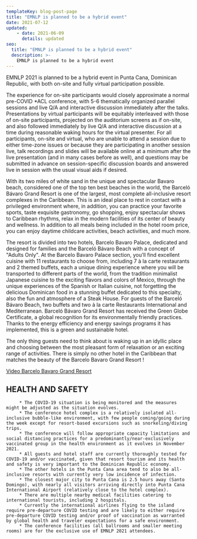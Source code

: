 ```yaml
---
templateKey: blog-post-page
title: "EMNLP is planned to be a hybrid event"
date: 2021-07-12
updated: 
    - date: 2021-06-09
      details: updated
seo:
  title: "EMNLP is planned to be a hybrid event"
  description: >- 
    EMNLP is planned to be a hybrid event
---
```


EMNLP 2021 is planned to be a hybrid event in Punta Cana, Dominican Republic, with both on-site and fully virtual participation possible.

The experience for on-site participants would closely approximate a normal pre-COVID *ACL conference, with 5-6 thematically organized parallel sessions and live Q/A and interactive discussion immediately after the talks. Presentations by virtual participants will be equitably interleaved with those of on-site participants, projected on the auditorium screens as if on-site, and also followed immediately by live Q/A and interactive discussion at a time during reasonable waking hours for the virtual presenter.  For all participants, on-site and virtual, who are unable to attend a session due to either time-zone issues or because they are participating in another session live, talk recordings and slides will be available online at a minimum after the live presentation (and in many cases before as well), and questions may be submitted in advance on session-specific discussion boards and answered live in session with the usual visual aids if desired.

With its two miles of white sand in the unique and spectacular Bavaro beach, considered one of the top ten best beaches in the world, the Barceló Bávaro Grand Resort is one of the largest, most complete all-inclusive resort complexes in the Caribbean. This is an ideal place to rest in contact with a privileged environment where, in addition, you can practice your favorite sports, taste exquisite gastronomy, go shopping, enjoy spectacular shows to Caribbean rhythms, relax in the modern facilities of its center of beauty and wellness. In addition to all meals being included in the hotel room price, you can enjoy daytime childcare activities, beach activities, and much more. 

The resort is divided into two hotels, Barcelo Bavaro Palace, dedicated and designed for families and the Barceló Bávaro Beach with a concept of "Adults Only". At the Barcelo Bavaro Palace section, you’ll find excellent cuisine with 11 restaurants to choose from, including 7 à la carte restaurants and 2 themed buffets, each a unique dining experience where you will be transported to different parts of the world, from the tradition minimalist Japanese cuisine to the exciting flavors and colors of Mexico, through the unique experiences of the Spanish or Italian cuisine, not forgetting the delicious Dominican food in a stunning buffet dedicated to this specialty, also the fun and atmosphere of a Steak House. For guests of the Barceló Bávaro Beach, two buffets and two à la carte Restaurants International and Mediterranean. Barceló Bávaro Grand Resort has received the Green Globe Certificate, a global recognition for its environmentally friendly practices. Thanks to the energy efficiency and energy savings programs it has implemented, this is a green and sustainable hotel.

The only thing guests need to think about is waking up in an idyllic place and choosing between the most pleasant form of relaxation or an exciting range of activities. There is simply no other hotel in the Caribbean that matches the beauty of the Barcelo Bavaro Grand Resort !

[Video Barcelo Bavaro Grand Resort](https://www.dropbox.com/s/u90akx4tx36l93i/Video%20Bavaro%20Complex.mov?dl=0)

## HEALTH AND SAFETY
         * The COVID-19 situation is being monitored and the measures might be adjusted as the situation evolves.
         * The conference hotel complex is a relatively isolated all-inclusive bubble-like environment, with few people coming/going during the week except for resort-based excursions such as snorkeling/diving trips.
         * The conference will follow appropriate capacity limitations and social distancing practices for a predominantly/near-exclusively vaccinated group in the health environment as it evolves in November 2021.
         * All guests and hotel staff are currently thoroughly tested for COVID-19 and/or vaccinated, given that resort tourism and its health and safety is very important to the Dominican Republic economy.
         * The other hotels in the Punta Cana area tend to also be all-inclusive resorts with currently very low incidence of infection.
         * The closest major city to Punta Cana is 2.5 hours away (Santo Domingo), with nearly all visitors arriving directly into Punta Cana International Airport (relatively close to the hotel complex).
         * There are multiple nearby medical facilities catering to international tourists, including 2 hospitals.
         * Currently the international airlines flying to the island require pre-departure COVID testing and are likely to either require pre-departure COVID testing and/or proof of vaccination as warranted by global health and traveler expectations for a safe environment.
         * The conference facilities (all ballrooms and smaller meeting rooms) are for the exclusive use of EMNLP 2021 attendees.

